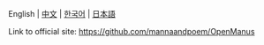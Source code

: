 English | [中文](README_zh.md) | [한국어](README_ko.md) | [日本語](README_ja.md)

Link to official site:
https://github.com/mannaandpoem/OpenManus

